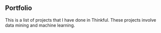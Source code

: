 ## Portfolio
This is a list of projects that I have done in Thinkful. These projects involve data mining and machine learning.
